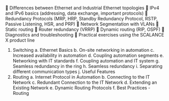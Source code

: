  Differences between Ethernet and Industrial
Ethernet topologies
 IPv4 and IPv6 basics (addressing, data exchange,
important protocols)
 Redundancy Protocols (MRP, HRP, Standby
Redundancy Protocol, RSTP, Passive Listening,
HSR, and PRP)
 Network Segmentation with VLANs
 Static routing
 Router redundancy (VRRP)
 Dynamic routing (RIP, OSPF)
 Diagnostics and troubleshooting
 Practical exercises using the SCALANCE X product
line



1. Switching
a. Ethernet Basics
b. On-site networking in automation
c. Increased availability in automation
d. Coupling automation segments
e. Networking with IT standards
f. Coupling automation and IT system
g. Seamless redundancy in the ring
h. Seamless redundancy
i. Separating different communication types
j. Useful Features
2. Routing
a. Internet Protocol in Automation
b. Connecting to the IT Network
c. Redundant Connection to the IT Network
d. Extending an Existing Network
e. Dynamic Routing Protocols
f. Best Practices - Routing